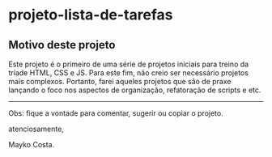 # projeto-lista-de-tarefas

## Motivo deste projeto
Este projeto é o primeiro de uma série de projetos iniciais para treino da tríade HTML, CSS e JS. Para este fim, não creio ser necessário projetos mais complexos. Portanto, farei aqueles projetos que são de praxe lançando o foco nos aspectos de organização, refatoração de scripts e etc.

---
Obs: fique a vontade para comentar, sugerir ou copiar o projeto.

atenciosamente,

Mayko Costa.
